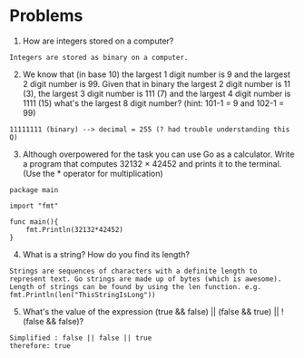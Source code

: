 Problems
=========

1. How are integers stored on a computer?
```
Integers are stored as binary on a computer.
```
2. We know that (in base 10) the largest 1 digit number is 9 and the largest 2 digit number is 99. Given that in binary the largest 2 digit number is 11 (3), the largest 3 digit number is 111 (7) and the largest 4 digit number is 1111 (15) what's the largest 8 digit number? (hint: 101-1 = 9 and 102-1 = 99) 
```
11111111 (binary) --> decimal = 255 (? had trouble understanding this Q)
```
3. Although overpowered for the task you can use Go as a calculator. Write a program that computes 32132 × 42452 and prints it to the terminal. (Use the * operator for multiplication)
```
package main

import "fmt"

func main(){
	fmt.Println(32132*42452)
}
```
4. What is a string? How do you find its length?
```
Strings are sequences of characters with a definite length to represent text. Go strings are made up of bytes (which is awesome).
Length of strings can be found by using the len function. e.g. fmt.Println(len("ThisStringIsLong"))
```
5. What's the value of the expression (true && false) || (false && true) || !(false && false)?
```
Simplified : false || false || true
therefore: true
```